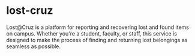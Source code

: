 # lost-cruz
Lost@Cruz is a platform for reporting and recovering lost and found items on campus. Whether you're a student, faculty, or staff, this service is designed to make the process of finding and returning lost belongings as seamless as possible.
